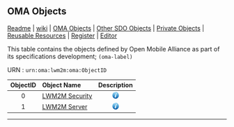 ## OMA Objects
[Readme](/README.md) | [wiki](https://github.com/OpenMobileAlliance/LwM2M_Register/wiki) | [OMA Objects](OMA_Objects.md) | [Other SDO Objects](/Other_SDO_Objects.md) | [Private Objects](/Private_Objects.md) | [Reusable Resources](/Reusable_Resources.md) | [Register](https://github.com/OpenMobileAlliance/LwM2M_Register#register) | [Editor](http://devtoolkit.openmobilealliance.org/OEditor)

This table contains the objects defined by Open Mobile Alliance as part of its specifications development; ```(oma-label)```

URN : ```urn:oma:lwm2m:oma:ObjectID```

ObjectID  | Object Name                                  | Description
:--------:| :------------------------------------------- | :------------------------------------------------:
0         | [LWM2M Security](http://www.openmobilealliance.org/tech/profiles/LWM2M_Security-v1_0.xml "xml file") | ![alt Text](images/information.png "It provides the keying material of a LWM2M Client appropriate to access a specified LWM2M Server. One Object Instance SHOULD address a LWM2M Bootstrap Server. These LWM2M Object Resources MUST only be changed by a LWM2M Bootstrap Server or Bootstrap from Smartcardand MUST NOT be accessible by any other LWM2M Server.")
1         | [LWM2M Server](http://www.openmobilealliance.org/tech/profiles/LWM2M_Server-v1_0.xml "xml file") | ![alt Text](images/information.png "It provides the data related to a LWM2M Server. A Bootstrap Server has no such an Object Instance associated to it.")

***
